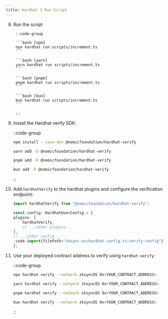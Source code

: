 ```yaml
---
title: Hardhat 3 Run Script
---
```


8. Run the script <!-- markdownlint-disable-line -->

        ::code-group

        ```bash [npm]
        npx hardhat run scripts/increment.ts
        ```

        ```bash [yarn]
        yarn hardhat run scripts/increment.ts
        ```

        ```bash [pnpm]
        pnpm hardhat run scripts/increment.ts
        ```

        ```bash [bun]
        bun hardhat run scripts/increment.ts
        ```

        ::

9. Install the Hardhat verify SDK: <!-- markdownlint-disable-line -->

    ::code-group

    ```bash [npm]
    npm install --save-dev @nomicfoundation/hardhat-verify
    ```

    ```bash [yarn]
    yarn add -D @nomicfoundation/hardhat-verify
    ```

    ```bash [pnpm]
    pnpm add -D @nomicfoundation/hardhat-verify
    ```

    ```bash [bun]
    bun add -D @nomicfoundation/hardhat-verify
    ```

    ::

10. Add `hardhatVerify` to the hardhat plugins and configure the verification endpoint: <!-- markdownlint-disable-line -->

    ```ts [hardhat.config.ts]
    import hardhatVerify from "@nomicfoundation/hardhat-verify";

    const config: HardhatUserConfig = {
    plugins: [
        hardhatVerify,
        // ...other plugins...
    ],
    // ...other config...
    :code-import{filePath="zksync-os/hardhat.config.ts:verify-config"}
    };
    ```

11. Use your deployed contract address to verify using `hardhat-verify`: <!-- markdownlint-disable-line -->

    ::code-group

    ```bash [npm]
    npx hardhat verify --network zksyncOS 0x<YOUR_CONTRACT_ADDRESS>
    ```

    ```bash [yarn]
    yarn hardhat verify --network zksyncOS 0x<YOUR_CONTRACT_ADDRESS>
    ```

    ```bash [pnpm]
    pnpm hardhat verify --network zksyncOS 0x<YOUR_CONTRACT_ADDRESS>
    ```

    ```bash [bun]
    bun hardhat verify --network zksyncOS 0x<YOUR_CONTRACT_ADDRESS>
    ```

    ::
